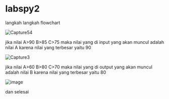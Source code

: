 # labspy2
langkah langkah flowchart

![Capture54](https://user-images.githubusercontent.com/56372587/68103747-ec02e500-fe8c-11e9-9af6-a67a05f36ebd.PNG)

jika nilai A>90 B>85 C>75 maka nilai yang di input yang akan muncul adalah nilai A karena nilai yang terbesar yaitu 90 


![Capture3](https://user-images.githubusercontent.com/56372587/68104008-14d7aa00-fe8e-11e9-8629-c85a4f36997c.PNG)

jika nilai A>60 B>80 C>70 maka nilai yang di output yang akan muncul adalah nilai B  karena  nilai yang terbesar yaitu 80

![image](https://user-images.githubusercontent.com/56372587/68104408-c75c3c80-fe8f-11e9-914b-ce757305b518.png)


dan selesai
